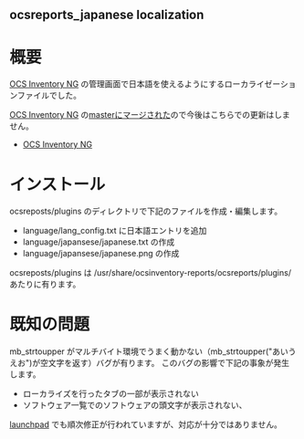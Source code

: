 ocsreports_japanese localization
----
# 概要

[OCS Inventory NG](http://www.ocsinventory-ng.org/en/ "OCS Inventory NG") の管理画面で日本語を使えるようにするローカライゼーションファイルでした。


[OCS Inventory NG](http://www.ocsinventory-ng.org/en/ "OCS Inventory NG") の[masterにマージされた](https://github.com/OCSInventory-NG/OCSInventory-ocsreports/commit/b0fa015d584458a7a98087f9e8430f4987bc6d70 "commit b0fa015d584458a7a98087f9e8430f4987bc6d70")ので今後はこちらでの更新はしません。


* [OCS Inventory NG](http://www.ocsinventory-ng.org/ "")

# インストール
ocsreposts/plugins のディレクトリで下記のファイルを作成・編集します。
 
* language/lang_config.txt に日本語エントリを追加
* language/japansese/japanese.txt の作成
* language/japansese/japanese.png の作成

ocsreposts/plugins  は /usr/share/ocsinventory-reports/ocsreports/plugins/ あたりに有ります。

# 既知の問題
mb_strtoupper がマルチバイト環境でうまく動かない（mb_strtoupper("あいうえお")が空文字を返す）バグが有ります。
このバグの影響で下記の事象が発生します。

* ローカライズを行ったタブの一部が表示されない
* ソフトウェア一覧でのソフトウェアの頭文字が表示されない、

[launchpad](https://launchpad.net/ocsinventory-ocsreports "launchpad.net") でも順次修正が行われていますが、対応が十分ではありません。


